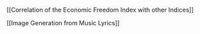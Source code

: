 
[[Correlation of the Economic Freedom Index with other Indices]]

[[Image Generation from Music Lyrics]]
